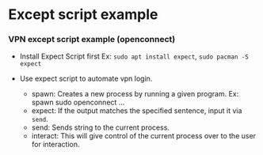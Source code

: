 # Except script example
### VPN except script example (openconnect)

* Install Expect Script first
Ex: `sudo apt install expect`, `sudo pacman -S expect`

* Use expect script to automate vpn login.
  * spawn: Creates a new process by running a given program. Ex: spawn sudo openconnect ...
  * expect: If the output matches the specified sentence, input it via `send`.
  * send: Sends string to the current process. 
  * interact: This will give control of the current process over to the user for interaction.
